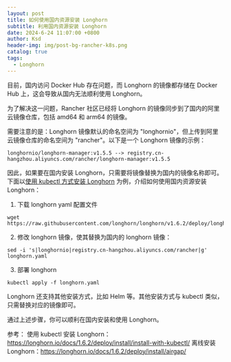 ```yaml
---
layout: post
title: 如何使用国内资源安装 Longhorn
subtitle: 利用国内资源安装 Longhorn
date: 2024-6-24 11:07:00 +0800
author: Ksd
header-img: img/post-bg-rancher-k8s.png
catalog: true
tags:
  - Longhorn
---
```


目前，国内访问 Docker Hub 存在问题，而 Longhorn 的镜像都存储在 Docker Hub 上，这会导致从国内无法顺利使用 Longhorn。

为了解决这一问题，Rancher 社区已经将 Longhorn 的镜像同步到了国内的阿里云镜像仓库，包括 amd64 和 arm64 的镜像。

需要注意的是：Longhorn 镜像默认的命名空间为 "longhornio"，但上传到阿里云镜像仓库的命名空间为 "rancher"。以下是一个 Longhorn 镜像的示例：

```
longhornio/longhorn-manager:v1.5.5 --> registry.cn-hangzhou.aliyuncs.com/rancher/longhorn-manager:v1.5.5
```

因此，如果要在国内安装 Longhorn，只需要将镜像替换为国内的镜像名称即可。下面以[使用 kubectl 方式安装 Longhorn](https://longhorn.io/docs/1.6.2/deploy/install/install-with-kubectl/) 为例，介绍如何使用国内资源安装 Longhorn：

1. 下载 longhorn yaml 配置文件

```
wget https://raw.githubusercontent.com/longhorn/longhorn/v1.6.2/deploy/longhorn.yaml
```

2. 修改 longhorn 镜像，使其替换为国内的 longhorn 镜像：

```
sed -i 's|longhornio|registry.cn-hangzhou.aliyuncs.com/rancher|g' longhorn.yaml
```

3. 部署 longhorn

```
kubectl apply -f longhorn.yaml
```

Longhorn 还支持其他安装方式，比如 Helm 等。其他安装方式与 kubectl 类似，只需替换对应的镜像即可。

通过上述步骤，你可以顺利在国内安装和使用 Longhorn。

参考：
使用 kubectl 安装 Longhorn：https://longhorn.io/docs/1.6.2/deploy/install/install-with-kubectl/
离线安装 Longhorn：https://longhorn.io/docs/1.6.2/deploy/install/airgap/
